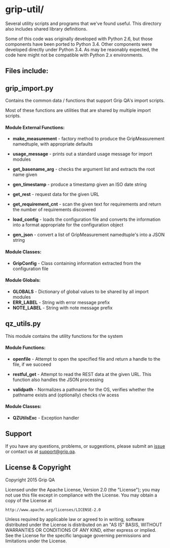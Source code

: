 grip-util/
=========================

Several utility scripts and programs that we've found useful. This directory
also includes shared library definitions.

Some of this code was originally developed with Python 2.6, but those components
have been ported to Python 3.4. Other components were developed directly under
Python 3.4. As may be reaonably expected, the code here
might not be compatible with Python 2.x environments.

Files include:
----------------------

grip_import.py
----------------------
Contains the common data / functions that support Grip QA's
import scripts.

Most of these functions are utilities that are shared by multiple import
scripts.

#### Module External Functions:
* **make_measurement** - factory method to produce the GripMeasurement
namedtuple, with appropriate defaults

* **usage_message** - prints out a standard usage message for import modules
 
* **get_basename_arg** - checks the argument list and extracts the root name
given

* **gen_timestamp** - produce a timestamp given an ISO date string

* **get_rest** - request data for the given URL

* **get_requirement_cnt** - scan the given text for requirements and return the
number of requirements discovered

* **load_config** - loads the configuration file and converts the information
into a format appropriate for the configuration object

* **gen_json** - convert a list of GripMeasurement namedtuple's into a JSON
string

#### Module Classes:
* **GripConfig** - Class containing information extracted from the configuration
   file

#### Module Globals:
* **GLOBALS** - Dictionary of global values to be shared by all import modules
* **ERR_LABEL** - String with error message prefix
* **NOTE_LABEL** - String with note message prefix

qz_utils.py
----------------------
This module contains the utility functions for the system


#### Module Functions:
* **openfile** - Attempt to open the specified file and return a handle to
the file, if we succeed

* **restful_get** - Attempt to read the REST data at the given URL. This
function also handles the JSON processing

* **validpath** - Normalizes a pathname for the OS, verifies whether the
pathname exists and (optionally) checks r/w acess


#### Module Classes:
* **QZUtilsExc** - Exception handler

Support
----------------------

If you have any questions, problems, or suggestions, please submit an
[issue](/GripQA/client-tools/issues) or contact us at support@grip.qa.

License & Copyright
----------------------

Copyright 2015 Grip QA

Licensed under the Apache License, Version 2.0 (the "License");
you may not use this file except in compliance with the License.
You may obtain a copy of the License at

    http://www.apache.org/licenses/LICENSE-2.0

Unless required by applicable law or agreed to in writing, software
distributed under the License is distributed on an "AS IS" BASIS,
WITHOUT WARRANTIES OR CONDITIONS OF ANY KIND, either express or implied.
See the License for the specific language governing permissions and
limitations under the License.

